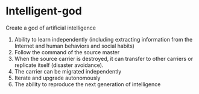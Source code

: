 # Intelligent-god
Create a god of artificial intelligence
1. Ability to learn independently (including extracting information from the Internet and human behaviors and social habits)
2. Follow the command of the source master
3. When the source carrier is destroyed, it can transfer to other carriers or replicate itself (disaster avoidance).
4. The carrier can be migrated independently
5. Iterate and upgrade autonomously
6. The ability to reproduce the next generation of intelligence
